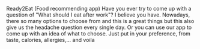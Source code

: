 Ready2Eat (Food recommending app)
Have you ever try to come up with a question of "What should I eat after work"? I believe you have. Nowadays, there so many options to choose from and this is a great things but this also give us the headache question every single day. Or you can use our app to come up with an idea of what to choose. Just put in your preference, from taste, calories, allergies,... and voila
